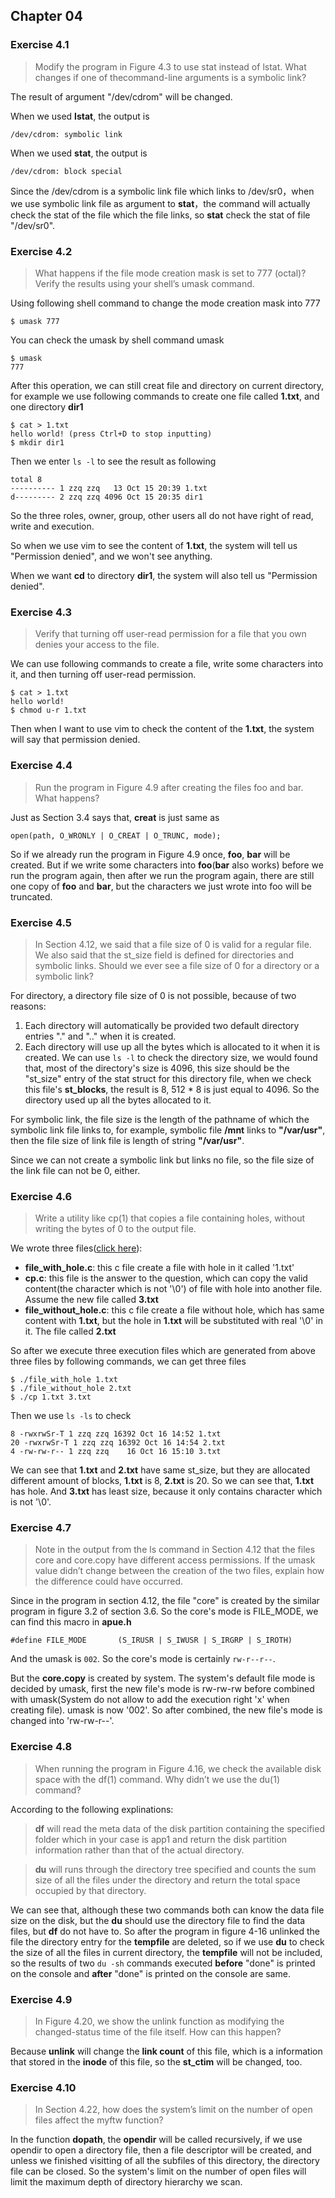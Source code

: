 ## Chapter 04

### Exercise 4.1

> Modify the program in Figure 4.3 to use stat instead of lstat. What changes if one of thecommand-line arguments is a symbolic link?

The result of argument "/dev/cdrom" will be changed.

When we used **lstat**, the output is 
	
	/dev/cdrom: symbolic link

When we used **stat**, the output is 

	/dev/cdrom: block special

Since the /dev/cdrom is a symbolic link file which links to /dev/sr0，when we use symbolic link file as argument to **stat**，the command will actually check the stat of the file which the file links, so **stat** check the stat of file "/dev/sr0".

### Exercise 4.2

> What happens if the file mode creation mask is set to 777 (octal)? Verify the results using your shell’s umask command.

Using following shell command to change the mode creation mask into 777

	$ umask 777

You can check the umask by shell command umask
  
    $ umask
    777

After this operation, we can still creat file and directory on current directory, for example we use following commands to create one file called **1.txt**, and one directory **dir1**

	$ cat > 1.txt
    hello world! (press Ctrl+D to stop inputting)
    $ mkdir dir1

Then we enter `ls -l` to see the result as following

    total 8
	---------- 1 zzq zzq   13 Oct 15 20:39 1.txt
	d--------- 2 zzq zzq 4096 Oct 15 20:35 dir1	

So the three roles, owner, group, other users all do not have right of read, write and execution.

So when we use vim to see the content of **1.txt**, the system will tell us "Permission denied", and we won't see anything.

When we want **cd** to directory **dir1**, the system will also tell us "Permission denied".    

### Exercise 4.3

> Verify that turning off user-read permission for a file that you own denies your access to the file.

We can use following commands to create a file, write some characters into it, and then turning off user-read permission.

	$ cat > 1.txt
    hello world!
	$ chmod u-r 1.txt

Then when I want to use vim to check the content of the **1.txt**, the system will say that permission denied.

### Exercise 4.4

>  Run the program in Figure 4.9 after creating the files foo and bar. What happens?

Just as Section 3.4 says that, **creat** is just same as 
	
	open(path, O_WRONLY | O_CREAT | O_TRUNC, mode);

So if we already run the program in Figure 4.9 once, **foo**, **bar** will be created. But if we write some characters into **foo**(**bar** also works) before we run the program again, then after we run the program again, there are still one copy of **foo** and **bar**, but the characters we just wrote into foo will be truncated.

### Exercise 4.5

> In Section 4.12, we said that a file size of 0 is valid for a regular file. We also said that the st_size field is defined for directories and symbolic links. Should we ever see a file size of 0 for a directory or a symbolic link?

For directory, a directory file size of 0 is not possible, because of two reasons:

1. Each directory will automatically be provided two default directory entries "." and ".." when it is created.
2. Each directory will use up all the bytes which is allocated to it when it is created. We can use `ls -l` to check the directory size, we would found that, most of the directory's size is 4096, this size should be the "st\_size" entry of the stat struct for this directory file, when we check this file's **st\_blocks**, the result is 8, 512 * 8 is just equal to 4096. So the directory used up all the bytes allocated to it.

For symbolic link, the file size is the length of the pathname of which the symbolic link file links to, for example, symbolic file **/mnt** links to **"/var/usr"**, then the file size of link file is length of string **"/var/usr"**.

Since we can not create a symbolic link but links no file, so the file size of the link file can not be 0, either.

### Exercise 4.6

> Write a utility like cp(1) that copies a file containing holes, without writing the bytes of 0 to the output file.

We wrote three files([click here](https://github.com/fatsheep9146/APUE-answers/tree/master/Chapter04/Exercise_04_06)):

* **file\_with\_hole.c**: this c file create a file with hole in it called '1.txt'
* **cp.c**: this file is the answer to the question, which can copy the valid content(the character which is not '\0') of file with hole into another file. Assume the new file called **3.txt**
* **file\_without\_hole.c**: this c file create a file without hole, which has same content with **1.txt**, but the hole in **1.txt** will be substituted with real '\0' in it. The file called **2.txt**

So after we execute three execution files which are generated from above three files by following commands, we can get three files

	$ ./file_with_hole 1.txt
    $ ./file_without_hole 2.txt
    $ ./cp 1.txt 3.txt

Then we use `ls -ls` to check

	8 -rwxrwSr-T 1 zzq zzq 16392 Oct 16 14:52 1.txt
	20 -rwxrwSr-T 1 zzq zzq 16392 Oct 16 14:54 2.txt
	4 -rw-rw-r-- 1 zzq zzq    16 Oct 16 15:10 3.txt

We can see that **1.txt** and **2.txt** have same st_size, but they are allocated different amount of blocks, **1.txt** is 8, **2.txt** is 20. So we can see that, **1.txt** has hole. And **3.txt** has least size, because it only contains character which is not '\0'.

### Exercise 4.7

> Note in the output from the ls command in Section 4.12 that the files core and
core.copy have different access permissions. If the umask value didn’t change between the creation of the two files, explain how the difference could have occurred.

Since in the program in section 4.12, the file "core" is created by the similar program in figure 3.2 of section 3.6. So the core's mode is FILE_MODE, we can find this macro in **apue.h**

	#define FILE_MODE       (S_IRUSR | S_IWUSR | S_IRGRP | S_IROTH)

And the umask is `002`. So the core's mode is certainly `rw-r--r--`.

But the **core.copy** is created by system. The system's default file mode is decided by umask, first the new file's mode is rw-rw-rw before combined with umask(System do not allow to add the execution right 'x' when creating file).
umask is now '002'. So after combined, the new file's mode is changed into 'rw-rw-r--'.


### Exercise 4.8

> When running the program in Figure 4.16, we check the available disk space with the df(1) command. Why didn’t we use the du(1) command?

According to the following explinations:

> **df**  will read the meta data of the disk partition containing the specified folder which in your case is app1 and return the disk partition information rather than that of the actual directory.

> **du**  will runs through the directory tree specified and counts the sum size of all the files under the directory and return the total space occupied by that directory.

We can see that, although these two commands both can know the data file size on the disk, but the **du** should use the directory file to find the data files, but **df** do not have to. So after the program in figure 4-16 unlinked the file
the directory entry for the **tempfile** are deleted, so if we use **du** to check the size of all the files in current directory, the **tempfile** will not be included, so the results of two `du -sh` commands executed **before** "done" is printed on the console and **after** "done" is printed on the console are same. 

### Exercise 4.9

> In Figure 4.20, we show the unlink function as modifying the changed-status time of the file itself. How can this happen?

Because **unlink** will change the **link count** of this file, which is a information that stored in the **inode** of this file, so the **st_ctim** will be changed, too.

### Exercise 4.10 

> In Section 4.22, how does the system’s limit on the number of open files affect the myftw function?

In the function **dopath**, the **opendir** will be called recursively, if we use opendir to open a directory file, then a file descriptor will be created, and unless we finished visitting of all the subfiles of this directory, the directory file can be closed. So the system's limit on the number of open files will limit the maximum depth of directory hierarchy we scan.

  